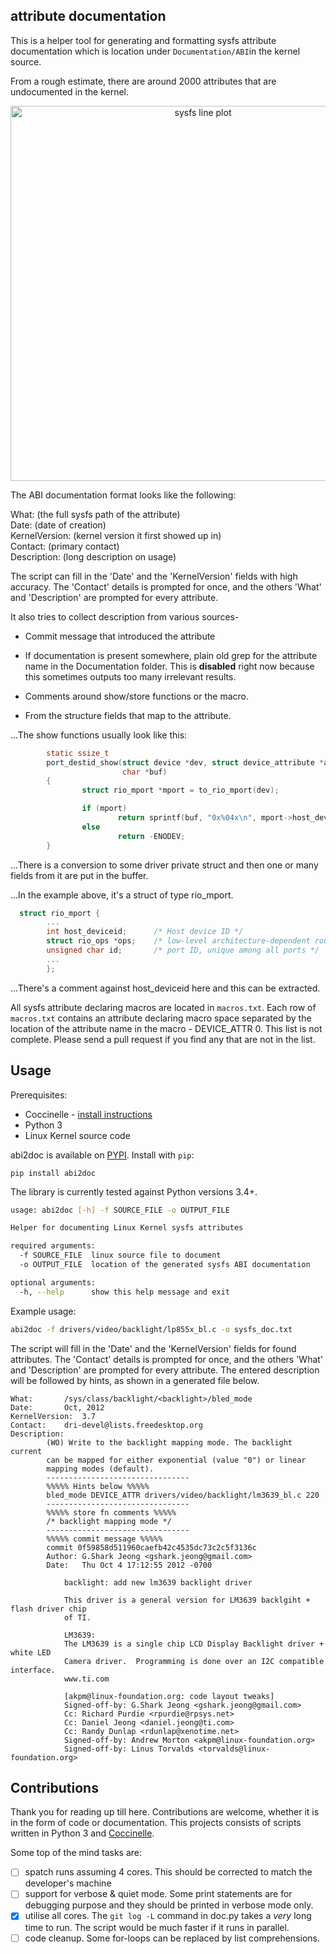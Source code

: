 ## attribute documentation

This is a helper tool for generating and formatting sysfs attribute
documentation which is location under `Documentation/ABI`in the kernel source.

From a rough estimate, there are around 2000 attributes that are undocumented in
the kernel.

<div>
    <a href="https://plot.ly/~aishpant/1/?share_key=8mG4JmyySLLYjbjTg7Uy62" target="_blank" title="sysfs line plot" style="display: block; text-align: center;"><img src="https://plot.ly/~aishpant/1.png?share_key=8mG4JmyySLLYjbjTg7Uy62" alt="sysfs line plot" style="max-width: 100%;width: 600px;"  width="600" onerror="this.onerror=null;this.src='https://plot.ly/404.png';" /></a>
</div>

The ABI documentation format looks like the following:

What:          (the full sysfs path of the attribute)  
Date:          (date of creation)  
KernelVersion: (kernel version it first showed up in)  
Contact:       (primary contact)  
Description:   (long description on usage)

The script can fill in the 'Date' and the 'KernelVersion' fields with high
accuracy. The 'Contact' details is prompted for once, and the others 'What' and
'Description' are prompted for every attribute.

It also tries to collect description from various sources-

* Commit message that introduced the attribute

* If documentation is present somewhere, plain old grep for the attribute name
  in the Documentation folder. This is **disabled** right now because this
  sometimes outputs too many irrelevant results.

* Comments around show/store functions or the macro.

* From the structure fields that map to the attribute.

...The show functions usually look like this:
```c
        static ssize_t
        port_destid_show(struct device *dev, struct device_attribute *attr,
                         char *buf)
        {
                struct rio_mport *mport = to_rio_mport(dev);

                if (mport)
                        return sprintf(buf, "0x%04x\n", mport->host_deviceid);
                else
                        return -ENODEV;
        }
```
...There is a conversion to some driver private struct and then one or many fields from
  it are put in the buffer.

...In the example above, it's a struct of type rio\_mport.
```c
  struct rio_mport {
        ...
        int host_deviceid;      /* Host device ID */
        struct rio_ops *ops;    /* low-level architecture-dependent routines */
        unsigned char id;       /* port ID, unique among all ports */
        ...
        };
```
...There's a comment against host\_deviceid here and this can be extracted.

All sysfs attribute declaring macros are located in `macros.txt`. Each row of
`macros.txt` contains an attribute declaring macro space separated by the
location of the attribute name in the macro - DEVICE\_ATTR 0. This list is not
complete. Please send a pull request if you find any that are not in the list.


## Usage

Prerequisites:
- Coccinelle - [install instructions](http://coccinelle.lip6.fr/download.php)
- Python 3
- Linux Kernel source code

abi2doc is available on [PYPI](https://pypi.org/project/abi2doc/0.1/). Install with `pip`:

`pip install abi2doc`

The library is currently tested against Python versions 3.4+.

```bash
usage: abi2doc [-h] -f SOURCE_FILE -o OUTPUT_FILE

Helper for documenting Linux Kernel sysfs attributes

required arguments:
  -f SOURCE_FILE  linux source file to document
  -o OUTPUT_FILE  location of the generated sysfs ABI documentation

optional arguments:
  -h, --help      show this help message and exit
```

Example usage:

```bash
abi2doc -f drivers/video/backlight/lp855x_bl.c -o sysfs_doc.txt
```

The script will fill in the 'Date' and the 'KernelVersion' fields for found
attributes. The 'Contact' details is prompted for once, and the others 'What' and
'Description' are prompted for every attribute. The entered description will be
followed by hints, as shown in a generated file below.


```
What:		/sys/class/backlight/<backlight>/bled_mode
Date:		Oct, 2012
KernelVersion:	3.7
Contact:	dri-devel@lists.freedesktop.org
Description:
		(WO) Write to the backlight mapping mode. The backlight current
		can be mapped for either exponential (value "0") or linear
		mapping modes (default).
		--------------------------------
		%%%%% Hints below %%%%%
		bled_mode DEVICE_ATTR drivers/video/backlight/lm3639_bl.c 220
		--------------------------------
		%%%%% store fn comments %%%%%
		/* backlight mapping mode */
		--------------------------------
		%%%%% commit message %%%%%
		commit 0f59858d511960caefb42c4535dc73c2c5f3136c
		Author: G.Shark Jeong <gshark.jeong@gmail.com>
		Date:   Thu Oct 4 17:12:55 2012 -0700

		    backlight: add new lm3639 backlight driver

		    This driver is a general version for LM3639 backlgiht + flash driver chip
		    of TI.

		    LM3639:
		    The LM3639 is a single chip LCD Display Backlight driver + white LED
		    Camera driver.  Programming is done over an I2C compatible interface.
		    www.ti.com

		    [akpm@linux-foundation.org: code layout tweaks]
		    Signed-off-by: G.Shark Jeong <gshark.jeong@gmail.com>
		    Cc: Richard Purdie <rpurdie@rpsys.net>
		    Cc: Daniel Jeong <daniel.jeong@ti.com>
		    Cc: Randy Dunlap <rdunlap@xenotime.net>
		    Signed-off-by: Andrew Morton <akpm@linux-foundation.org>
		    Signed-off-by: Linus Torvalds <torvalds@linux-foundation.org>
```

## Contributions

Thank you for reading up till here. Contributions are welcome, whether it is in
the form of code or documentation. This projects consists of scripts written in
Python 3 and [Coccinelle](http://coccinelle.lip6.fr/).

Some top of the mind tasks are:

- [ ] spatch runs assuming 4 cores. This should be corrected to match the
  developer's machine
- [ ] support for verbose & quiet mode. Some print statements are for debugging
  purpose and they should be printed in verbose mode only.
- [x] utilise all cores. The `git log -L` command in doc.py takes a _very_ long
  time to run. The script would be much faster if it runs in parallel.
- [ ] code cleanup. Some for-loops can be replaced by list comprehensions.
